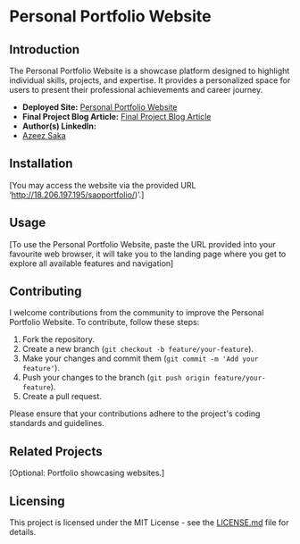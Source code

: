 # Personal Portfolio Website

## Introduction

The Personal Portfolio Website is a showcase platform designed to highlight individual skills, projects, and expertise. It provides a personalized space for users to present their professional achievements and career journey.

- **Deployed Site:** [Personal Portfolio Website]( http://18.206.197.195/saoportfolio/)
- **Final Project Blog Article:** [Final Project Blog Article]( https://dev.to/saoconcept/personal-portfolio-website-project-blog-24pd)
- **Author(s) LinkedIn:**
- [Azeez Saka]( https://www.linkedin.com/in/azeez-saka)
## Installation

[You may access the website via the provided URL ‘http://18.206.197.195/saoportfolio/)’.]

## Usage

[To use the Personal Portfolio Website, paste the URL provided into your favourite web browser, it will take you to the landing page where you get to explore all available features and navigation]

## Contributing

I welcome contributions from the community to improve the Personal Portfolio Website. To contribute, follow these steps:

1. Fork the repository.
2. Create a new branch (`git checkout -b feature/your-feature`).
3. Make your changes and commit them (`git commit -m 'Add your feature'`).
4. Push your changes to the branch (`git push origin feature/your-feature`).
5. Create a pull request.

Please ensure that your contributions adhere to the project's coding standards and guidelines.

## Related Projects

[Optional: Portfolio showcasing websites.]

## Licensing

This project is licensed under the MIT License - see the [LICENSE.md](LICENSE.md) file for details.

